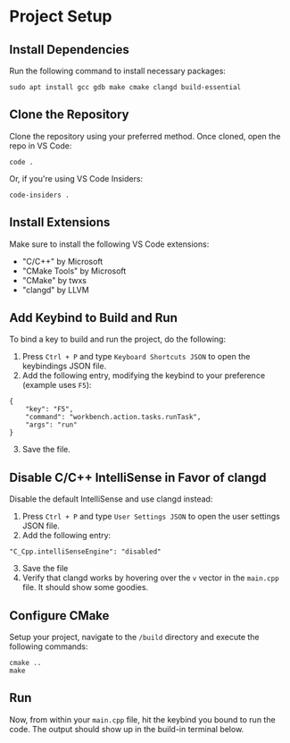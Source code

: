 # Project Setup

## Install Dependencies
Run the following command to install necessary packages:

```
sudo apt install gcc gdb make cmake clangd build-essential
```

## Clone the Repository
Clone the repository using your preferred method. Once cloned, open the repo in VS Code:

```
code .
```

Or, if you're using VS Code Insiders:

```
code-insiders .
```

## Install Extensions
Make sure to install the following VS Code extensions:

- "C/C++" by Microsoft
- "CMake Tools" by Microsoft
- "CMake" by twxs
- "clangd" by LLVM

## Add Keybind to Build and Run
To bind a key to build and run the project, do the following:

1. Press `Ctrl + P` and type `Keyboard Shortcuts JSON` to open the keybindings JSON file.
2. Add the following entry, modifying the keybind to your preference (example uses `F5`):

```
{
    "key": "F5",
    "command": "workbench.action.tasks.runTask",
    "args": "run"
}
```

3. Save the file.

## Disable C/C++ IntelliSense in Favor of clangd
Disable the default IntelliSense and use clangd instead:

1. Press `Ctrl + P` and type `User Settings JSON` to open the user settings JSON file.
2. Add the following entry:

```
"C_Cpp.intelliSenseEngine": "disabled"
```

3. Save the file
4. Verify that clangd works by hovering over the `v` vector in the `main.cpp` file. It should show some goodies.

## Configure CMake
Setup your project, navigate to the `/build` directory and execute the following commands:

```
cmake ..
make
```

## Run
Now, from within your `main.cpp` file, hit the keybind you bound to run the code. The output should show up in the build-in terminal below.